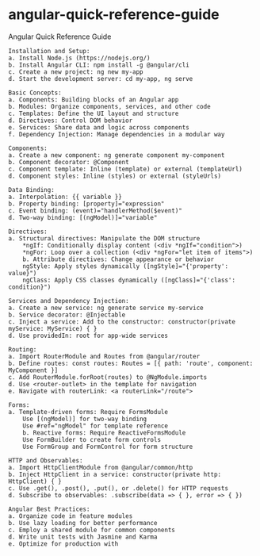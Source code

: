 # angular-quick-reference-guide


Angular Quick Reference Guide

    Installation and Setup:
    a. Install Node.js (https://nodejs.org/)
    b. Install Angular CLI: npm install -g @angular/cli
    c. Create a new project: ng new my-app
    d. Start the development server: cd my-app, ng serve

    Basic Concepts:
    a. Components: Building blocks of an Angular app
    b. Modules: Organize components, services, and other code
    c. Templates: Define the UI layout and structure
    d. Directives: Control DOM behavior
    e. Services: Share data and logic across components
    f. Dependency Injection: Manage dependencies in a modular way

    Components:
    a. Create a new component: ng generate component my-component
    b. Component decorator: @Component
    c. Component template: Inline (template) or external (templateUrl)
    d. Component styles: Inline (styles) or external (styleUrls)

    Data Binding:
    a. Interpolation: {{ variable }}
    b. Property binding: [property]="expression"
    c. Event binding: (event)="handlerMethod($event)"
    d. Two-way binding: [(ngModel)]="variable"

    Directives:
    a. Structural directives: Manipulate the DOM structure
        *ngIf: Conditionally display content (<div *ngIf="condition">)
        *ngFor: Loop over a collection (<div *ngFor="let item of items">)
        b. Attribute directives: Change appearance or behavior
        ngStyle: Apply styles dynamically ([ngStyle]="{'property': value}")
        ngClass: Apply CSS classes dynamically ([ngClass]="{'class': condition}")

    Services and Dependency Injection:
    a. Create a new service: ng generate service my-service
    b. Service decorator: @Injectable
    c. Inject a service: Add to the constructor: constructor(private myService: MyService) { }
    d. Use providedIn: root for app-wide services

    Routing:
    a. Import RouterModule and Routes from @angular/router
    b. Define routes: const routes: Routes = [{ path: 'route', component: MyComponent }]
    c. Add RouterModule.forRoot(routes) to @NgModule.imports
    d. Use <router-outlet> in the template for navigation
    e. Navigate with routerLink: <a routerLink="/route">

    Forms:
    a. Template-driven forms: Require FormsModule
        Use [(ngModel)] for two-way binding
        Use #ref="ngModel" for template reference
        b. Reactive forms: Require ReactiveFormsModule
        Use FormBuilder to create form controls
        Use FormGroup and FormControl for form structure

    HTTP and Observables:
    a. Import HttpClientModule from @angular/common/http
    b. Inject HttpClient in a service: constructor(private http: HttpClient) { }
    c. Use .get(), .post(), .put(), or .delete() for HTTP requests
    d. Subscribe to observables: .subscribe(data => { }, error => { })

    Angular Best Practices:
    a. Organize code in feature modules
    b. Use lazy loading for better performance
    c. Employ a shared module for common components
    d. Write unit tests with Jasmine and Karma
    e. Optimize for production with

